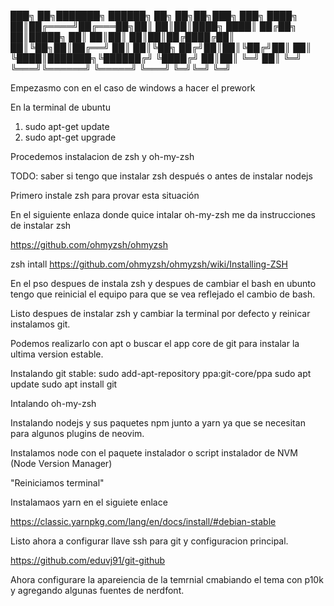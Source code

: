 ███╗   ██╗███████╗ ██████╗ ██╗   ██╗██╗███╗   ███╗
████╗  ██║██╔════╝██╔═══██╗██║   ██║██║████╗ ████║
██╔██╗ ██║█████╗  ██║   ██║██║   ██║██║██╔████╔██║
██║╚██╗██║██╔══╝  ██║   ██║╚██╗ ██╔╝██║██║╚██╔╝██║
██║ ╚████║███████╗╚██████╔╝ ╚████╔╝ ██║██║ ╚═╝ ██║
╚═╝  ╚═══╝╚══════╝ ╚═════╝   ╚═══╝  ╚═╝╚═╝     ╚═╝
                                                  

Empezasmo con en el caso de windows a hacer el prework

En la terminal de ubuntu

1. sudo apt-get update
2. sudo apt-get upgrade

Procedemos instalacion de zsh y oh-my-zsh

TODO: saber si tengo que instalar zsh después o antes de instalar nodejs

Primero instale zsh para provar esta situación

En el siguiente enlaza donde quice intalar oh-my-zsh me da instrucciones de instalar zsh


https://github.com/ohmyzsh/ohmyzsh

zsh intall
https://github.com/ohmyzsh/ohmyzsh/wiki/Installing-ZSH

En el pso despues de instala zsh y despues de cambiar el bash en ubunto tengo que reinicial el equipo para que se vea reflejado el cambio de bash.

Listo despues de instalar zsh y cambiar la terminal por defecto y reinicar instalamos git.

Podemos realizarlo con apt o buscar el app core de git para instalar la ultima version estable.

Instalando git stable:
sudo add-apt-repository ppa:git-core/ppa
sudo apt update
sudo apt install git

Intalando oh-my-zsh

Instalando nodejs y sus paquetes npm junto a yarn ya que se necesitan para algunos plugins de neovim.

Instalamos node con el paquete instalador o script instalador de NVM (Node Version Manager)

"Reiniciamos terminal"

Instalamaos yarn en el siguiete enlace

https://classic.yarnpkg.com/lang/en/docs/install/#debian-stable

Listo ahora a configurar llave ssh para git y configuracion principal.

https://github.com/eduvj91/git-github

Ahora configurare la apareiencia de la temrnial cmabiando el tema con p10k y agregando algunas fuentes de nerdfont.
